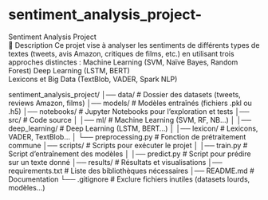 # sentiment_analysis_project-
Sentiment Analysis Project  
📌 Description
Ce projet vise à analyser les sentiments de différents types de textes (tweets, avis Amazon, critiques de films, etc.) en utilisant trois approches distinctes :
Machine Learning (SVM, Naïve Bayes, Random Forest) 
Deep Learning (LSTM, BERT)  
Lexicons et Big Data (TextBlob, VADER, Spark NLP)

sentiment_analysis_project/
│── data/                   # Dossier des datasets (tweets, reviews Amazon, films)
│── models/                 # Modèles entraînés (fichiers .pkl ou .h5)
│── notebooks/              # Jupyter Notebooks pour l’exploration et tests
│── src/                    # Code source
│   │── ml/                 # Machine Learning (SVM, RF, NB…)
│   │── deep_learning/      # Deep Learning (LSTM, BERT…)
│   │── lexicon/            # Lexicons, VADER, TextBlob…
│   └── preprocessing.py    # Fonction de prétraitement commune
│── scripts/                # Scripts pour exécuter le projet
│   │── train.py            # Script d’entraînement des modèles
│   │── predict.py          # Script pour prédire sur un texte donné
│── results/                # Résultats et visualisations
│── requirements.txt        # Liste des bibliothèques nécessaires
│── README.md               # Documentation
└── .gitignore              # Exclure fichiers inutiles (datasets lourds, modèles…)
